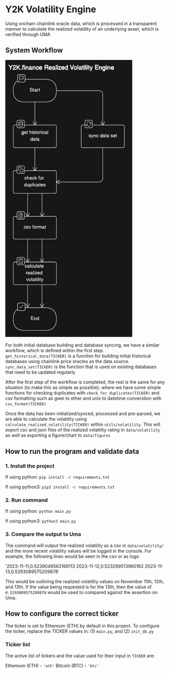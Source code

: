# Y2K Volatility Engine

Using onchain chainlink oracle data, which is processed in a transparent manner to calculate the realized volatility of an underlying asset, which is verified through UMA

## System Workflow

<img src="data/source/image.png" alt="Workflow diagram" width="400"/>

For both initial database building and database syncing, we have a similar workflow, which is defined within the first step. `get_historical_data(TICKER)` is a function for building initial historical databases using chainlink price oracles as the data source. `sync_data_set(TICKER)` is the function that is used on existing databases that need to be updated regularly

After the first step of the workflow is completed, the rest is the same for any situation (to make this as simple as possible), where we have some simple functions for checking duplicates with `check_for_duplicates(TICKER)` and csv formatting such as gwei to ether and unix to datetime converstion with `csv_format(TICKER)`

Once the data has been initialized/synced, processed and pre-parsed, we are able to calculate the volatility using `calculate_realized_volatility(TICKER)` within `utils/volatility`. This will export csv and json files of the realized volatility rating in `data/volatility` as well as exporting a figure/chart to `data/figures`

## How to run the program and validate data

### 1. Install the project

If using python:
`pip install -r requirements.txt`

If using python3:
`pip3 install -r requirements.txt`

### 2. Run command

If using python:
`python main.py`

If using python3:
`python3 main.py`

### 3. Compare the output to Uma

The command will output the realized volatility as a csv in `data/volatility/` and the more recent volatility values will be logged in the console. For example, the following lines would be seen in the csv or as logs:

'2023-11-11,0.5239049563166113
2023-11-12,0.523299513960162
2023-11-13,0.5293089575209878'

This would be outlining the realized volatility values on November 11th, 12th, and 13th. If the value being requested is for the 13th, then the value of `0.5293089575209878` would be used to compared against the assertion on Uma.

## How to configure the correct ticker

The ticker is set to Ethereum (ETH) by default in this project. To configure the ticker, replace the TICKER values in: (1) `main.py`, and (2) `init_db.py`

### Ticker list

The active list of tickers and the value used for their input in `TICKER` are:

Ethereum (ETH) - `'eth'`
Bitcoin (BTC) - `'btc'`
